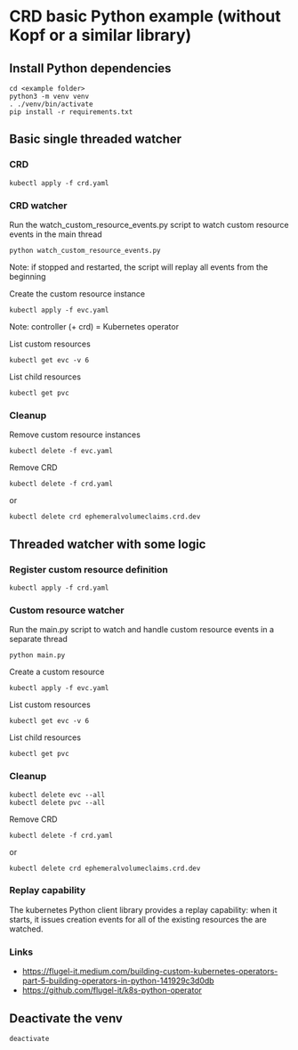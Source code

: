 # CRD basic Python example (without Kopf or a similar library)

## Install Python dependencies
```commandline
cd <example folder>
python3 -m venv venv
. ./venv/bin/activate
pip install -r requirements.txt
```

## Basic single threaded watcher
### CRD
```commandline
kubectl apply -f crd.yaml
```

### CRD watcher
Run the watch_custom_resource_events.py script to watch custom resource events in the main thread
```commandline
python watch_custom_resource_events.py
```
Note: if stopped and restarted, the script will replay all events from the beginning

Create the custom resource instance
```commandline
kubectl apply -f evc.yaml
```
Note: controller (+ crd) = Kubernetes operator

List custom resources
```commandline
kubectl get evc -v 6
```
List child resources
```commandline
kubectl get pvc
```

### Cleanup
Remove custom resource instances
```commandline
kubectl delete -f evc.yaml
```
Remove CRD
```commandline
kubectl delete -f crd.yaml
```
or
```commandline
kubectl delete crd ephemeralvolumeclaims.crd.dev
```


## Threaded watcher with some logic
### Register custom resource definition
```commandline
kubectl apply -f crd.yaml
```

### Custom resource watcher
Run the main.py script to watch and handle custom resource events in a separate thread
```commandline
python main.py
```
Create a custom resource
```commandline
kubectl apply -f evc.yaml
```

List custom resources
```commandline
kubectl get evc -v 6
```
List child resources
```commandline
kubectl get pvc
```

### Cleanup
```commandline
kubectl delete evc --all
kubectl delete pvc --all
```

Remove CRD
```commandline
kubectl delete -f crd.yaml
```
or
```commandline
kubectl delete crd ephemeralvolumeclaims.crd.dev
```
### Replay capability
The kubernetes Python client library provides a replay capability: when it starts, 
it issues creation events for all of the existing resources the are watched.

### Links
- https://flugel-it.medium.com/building-custom-kubernetes-operators-part-5-building-operators-in-python-141929c3d0db
- https://github.com/flugel-it/k8s-python-operator

## Deactivate the venv
```commandline
deactivate
```



